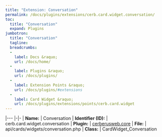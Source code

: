 ```yaml
---
title: "Extension: Conversation"
permalink: /docs/plugins/extensions/cerb.card.widget.conversation/
toc:
  title: "Conversation"
  expand: Plugins
jumbotron:
  title: "Conversation"
  tagline: 
  breadcrumbs:
  -
    label: Docs &raquo;
    url: /docs/home/
  -
    label: Plugins &raquo;
    url: /docs/plugins/
  -
    label: Extension Points &raquo;
    url: /docs/plugins/#extensions
  -
    label: Card Widget &raquo;
    url: /docs/plugins/extensions/points/cerb.card.widget
---
```


|---
|-|-
| **Name:** | Conversation
| **Identifier (ID):** | cerb.card.widget.conversation
| **Plugin:** | [cerberusweb.core](/docs/plugins/cerberusweb.core/)
| **File:** | api/cards/widgets/conversation.php
| **Class:** | CardWidget_Conversation

